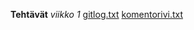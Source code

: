**Tehtävät**
*viikko 1*
[gitlog.txt](https://github.com/himmi12/ot-harjoitustyo/blob/master/laskarit/viikko1/gitlog.txt)
[komentorivi.txt](https://github.com/himmi12/ot-harjoitustyo/blob/master/laskarit/viikko1/komentorivi.txt)

